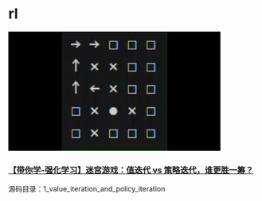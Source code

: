 # rl

![alt text](1_value_iteration_and_policy_iteration.gif)
###  [【带你学-强化学习】迷宫游戏：值迭代 vs 策略迭代，谁更胜一筹？](https://mp.weixin.qq.com/s/ZHxZBRu1s9xd-5_wfNJolA)



源码目录：1_value_iteration_and_policy_iteration 